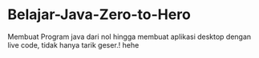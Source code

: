 # Belajar-Java-Zero-to-Hero
Membuat Program java dari nol hingga membuat aplikasi desktop dengan live code, tidak hanya tarik geser.! hehe
